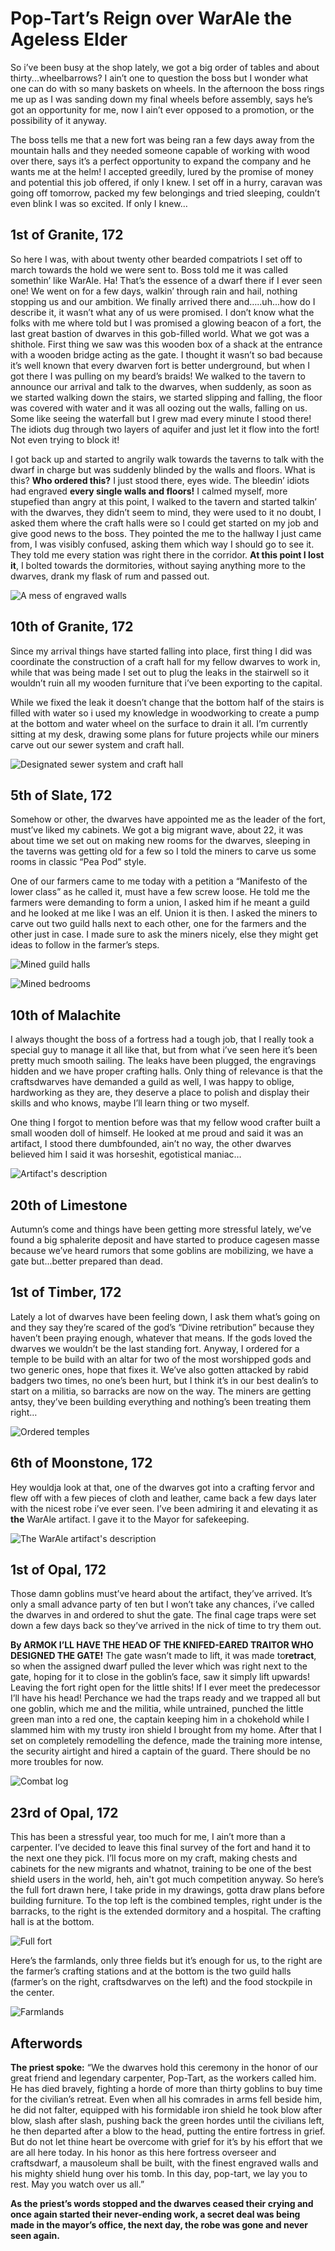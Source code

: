 # Pop-Tart’s Reign over WarAle the Ageless Elder

So i’ve been busy at the shop lately, we got a big order of tables and about
thirty...wheelbarrows? I ain’t one to question the boss but I wonder what one can do with so
many baskets on wheels. In the afternoon the boss rings me up as I was sanding down my final
wheels before assembly, says he’s got an opportunity for me, now I ain’t ever opposed to a
promotion, or the possibility of it anyway.

The boss tells me that a new fort was being ran a few days away from the mountain halls and
they needed someone capable of working with wood over there, says it’s a perfect opportunity
to expand the company and he wants me at the helm! I accepted greedily, lured by the promise
of money and potential this job offered, if only I knew. I set off in a hurry, caravan was going off
tomorrow, packed my few belongings and tried sleeping, couldn’t even blink I was so excited. If
only I knew…

## 1st of Granite, 172

So here I was, with about twenty other bearded compatriots I set off to march towards the hold
we were sent to. Boss told me it was called somethin’ like WarAle. Ha! That’s the essence of a
dwarf there if I ever seen one! We went on for a few days, walkin’ through rain and hail, nothing
stopping us and our ambition. We finally arrived there and…..uh...how do I describe it, it wasn’t
what any of us were promised. I don’t know what the folks with me where told but I was
promised a glowing beacon of a fort, the last great bastion of dwarves in this gob-filled world.
What we got was a shithole. First thing we saw was this wooden box of a shack at the entrance
with a wooden bridge acting as the gate. I thought it wasn’t so bad because it’s well known that
every dwarven fort is better underground, but when I got there I was pulling on my beard’s
braids! We walked to the tavern to announce our arrival and talk to the dwarves, when
suddenly, as soon as we started walking down the stairs, we started slipping and falling, the
floor was covered with water and it was all oozing out the walls, falling on us. Some like seeing
the waterfall but I grew mad every minute I stood there! The idiots dug through two layers of
aquifer and just let it flow into the fort! Not even trying to block it!

I got back up and started to angrily walk towards the taverns to talk with the dwarf in charge but
was suddenly blinded by the walls and floors. What is this? **Who ordered this?** I just stood
there, eyes wide. The bleedin’ idiots had engraved **every single walls and floors!** I calmed
myself, more stupefied than angry at this point, I walked to the tavern and started talkin’ with the
dwarves, they didn’t seem to mind, they were used to it no doubt, I asked them where the craft
halls were so I could get started on my job and give good news to the boss. They pointed the
me to the hallway I just came from, I was visibly confused, asking them which way I should go to
see it. They told me every station was right there in the corridor. **At this point I lost it**, I bolted
towards the dormitories, without saying anything more to the dwarves, drank my flask of rum
and passed out.

![A mess of engraved walls](../images/drunk_sensual_poptart/000.png)

## 10th of Granite, 172

Since my arrival things have started falling into place, first thing I did was coordinate the
construction of a craft hall for my fellow dwarves to work in, while that was being made I set out
to plug the leaks in the stairwell so it wouldn’t ruin all my wooden furniture that i’ve been
exporting to the capital.

While we fixed the leak it doesn’t change that the bottom half of the stairs is filled with water so i
used my knowledge in woodworking to create a pump at the bottom and water wheel on the
surface to drain it all. I’m currently sitting at my desk, drawing some plans for future projects
while our miners carve out our sewer system and craft hall.

![Designated sewer system and craft hall](../images/drunk_sensual_poptart/001.png)

## 5th of Slate, 172

Somehow or other, the dwarves have appointed me as the leader of the fort, must’ve liked my
cabinets. We got a big migrant wave, about 22, it was about time we set out on making new
rooms for the dwarves, sleeping in the taverns was getting old for a few so I told the miners to
carve us some rooms in classic “Pea Pod” style.

One of our farmers came to me today with a petition a “Manifesto of the lower class” as he
called it, must have a few screw loose. He told me the farmers were demanding to form a union,
I asked him if he meant a guild and he looked at me like I was an elf. Union it is then. I asked the
miners to carve out two guild halls next to each other, one for the farmers and the other just in
case. I made sure to ask the miners nicely, else they might get ideas to follow in the farmer’s
steps.

![Mined guild halls](../images/drunk_sensual_poptart/003.png)

![Mined bedrooms](../images/drunk_sensual_poptart/002.png)

## 10th of Malachite

I always thought the boss of a fortress had a tough job, that I really took a special guy to
manage it all like that, but from what i’ve seen here it’s been pretty much smooth sailing. The
leaks have been plugged, the engravings hidden and we have proper crafting halls. Only thing
of relevance is that the craftsdwarves have demanded a guild as well, I was happy to oblige,
hardworking as they are, they deserve a place to polish and display their skills and who knows,
maybe I’ll learn thing or two myself.

One thing I forgot to mention before was that my fellow wood crafter built a small wooden doll of
himself. He looked at me proud and said it was an artifact, I stood there dumbfounded, ain’t no
way, the other dwarves believed him I said it was horseshit, egotistical maniac…

![Artifact's description](../images/drunk_sensual_poptart/004.png)

## 20th of Limestone

Autumn’s come and things have been getting more stressful lately, we’ve found a big sphalerite
deposit and have started to produce cages ​en masse because we’ve heard rumors that some
goblins are mobilizing, we have a gate but...better prepared than dead.

## 1st of Timber, 172

Lately a lot of dwarves have been feeling down, I ask them what’s going on and they say they’re
scared of the god’s “Divine retribution” because they haven’t been praying enough, whatever
that means. If the gods loved the dwarves we wouldn’t be the last standing fort. Anyway, I
ordered for a temple to be build with an altar for two of the most worshipped gods and two
generic ones, hope that fixes it.
We’ve also gotten attacked by rabid badgers two times, no one’s been hurt, but I think it’s in our
best dealin’s to start on a militia, so barracks are now on the way. The miners are getting antsy,
they’ve been building everything and nothing’s been treating them right…

![Ordered temples](../images/drunk_sensual_poptart/005.png)

## 6th of Moonstone, 172

Hey wouldja look at that, one of the dwarves got into a crafting fervor and flew off with a few
pieces of cloth and leather, came back a few days later with the nicest robe i’ve ever seen. I’ve
been admiring it and elevating it as ​**the** ​WarAle artifact. I gave it to the Mayor for safekeeping.

![The WarAle artifact's description](../images/drunk_sensual_poptart/006.png)

## 1st of Opal, 172

Those damn goblins must’ve heard about the artifact, they’ve arrived. It’s only a small advance
party of ten but I won’t take any chances, i’ve called the dwarves in and ordered to shut the
gate. The final cage traps were set down a few days back so they’ve arrived in the nick of time
to try them out.

**By ARMOK I’LL HAVE THE HEAD OF THE KNIFED-EARED TRAITOR WHO DESIGNED THE GATE!**​
The gate wasn’t made to lift, it was made to ​**retract​**, so when the assigned dwarf
pulled the lever which was right next to the gate, hoping for it to close in the goblin’s face, saw it
simply lift upwards! Leaving the fort right open for the little shits! If I ​ever​ meet the predecessor
I’ll have his head! Perchance we had the traps ready and we trapped all but one goblin, which
me and the militia, while untrained, punched the little green man into a ​red​ one, the captain
keeping him in a chokehold while I slammed him with my trusty iron shield I brought from my
home. After that I set on completely remodelling the defence, made the training more intense,
the security airtight and hired a captain of the guard. There should be no more troubles for now.

![Combat log](../images/drunk_sensual_poptart/007.png)

## 23rd of Opal, 172

This has been a stressful year, too much for me, I ain’t more than a carpenter. I’ve decided to
leave this final survey of the fort and hand it to the next one they pick. I’ll focus more on my
craft, making chests and cabinets for the new migrants and whatnot, training to be one of the
best shield users in the world, ​heh,​ ain't got much competition anyway. So here’s the full fort
drawn here, I take pride in my drawings, gotta draw plans before building furniture. To the top
left is the combined temples, right under is the barracks, to the right is the extended dormitory
and a hospital. The crafting hall is at the bottom.

![Full fort](../images/drunk_sensual_poptart/008.png)

Here’s the farmlands, only three fields but it’s enough for us, to the right are the farmer’s crafting
stations and at the bottom is the two guild halls (farmer’s on the right, craftsdwarves on the left)
and the food stockpile in the center.

![Farmlands](../images/drunk_sensual_poptart/009.png)

## Afterwords

**The priest spoke:​** “We the dwarves hold this ceremony in the honor of our great friend and
legendary carpenter, Pop-Tart, as the workers called him. He has died bravely, fighting a horde
of more than thirty goblins to buy time for the civilian’s retreat. Even when all his comrades in
arms fell beside him, he did not falter, equipped with his formidable iron shield he took blow
after blow, slash after slash, pushing back the green hordes until the civilians left, he then
departed after a blow to the head, putting the entire fortress in grief. But do not let thine heart be
overcome with grief for it’s by his effort that we are all here today. In his honor as this here
fortress overseer and craftsdwarf, a mausoleum shall be built, with the finest engraved walls
and his mighty shield hung over his tomb. In this day, pop-tart, we lay you to rest. May you
watch over us all.”

**As the priest’s words stopped and the dwarves ceased their crying and once again
started their never-ending work, a secret deal was being made in the mayor’s office, the
next day, the robe was gone and never seen again.**
